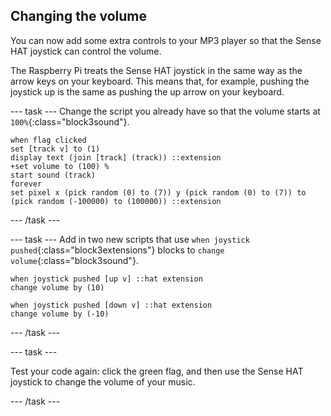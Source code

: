 ## Changing the volume

You can now add some extra controls to your MP3 player so that the Sense HAT joystick can control the volume.

The Raspberry Pi treats the Sense HAT joystick in the same way as the arrow keys on your keyboard. This means that, for example, pushing the joystick up is the same as pushing the up arrow on your keyboard.

--- task ---
Change the script you already have so that the volume starts at `100%`{:class="block3sound"}.
```blocks3
when flag clicked
set [track v] to (1)
display text (join [track] (track)) ::extension
+set volume to (100) %
start sound (track)
forever
set pixel x (pick random (0) to (7)) y (pick random (0) to (7)) to (pick random (-100000) to (100000)) ::extension
```
--- /task ---

--- task ---
Add in two new scripts that use `when joystick pushed`{:class="block3extensions"} blocks to `change volume`{:class="block3sound"}.

```blocks3
when joystick pushed [up v] ::hat extension
change volume by (10)

when joystick pushed [down v] ::hat extension
change volume by (-10)
```
--- /task ---

--- task ---

Test your code again: click the green flag, and then use the Sense HAT joystick to change the volume of your music.

--- /task ---
